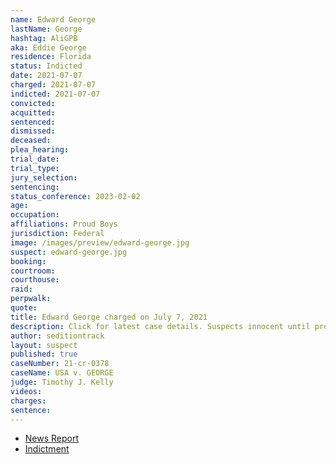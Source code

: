 ```yaml
---
name: Edward George
lastName: George
hashtag: AliGPB
aka: Eddie George
residence: Florida
status: Indicted
date: 2021-07-07
charged: 2021-07-07
indicted: 2021-07-07
convicted:
acquitted:
sentenced:
dismissed:
deceased:
plea_hearing:
trial_date:
trial_type:
jury_selection:
sentencing:
status_conference: 2023-02-02
age:
occupation:
affiliations: Proud Boys
jurisdiction: Federal
image: /images/preview/edward-george.jpg
suspect: edward-george.jpg
booking:
courtroom:
courthouse:
raid:
perpwalk:
quote:
title: Edward George charged on July 7, 2021
description: Click for latest case details. Suspects innocent until proven guilty.
author: seditiontrack
layout: suspect
published: true
caseNumber: 21-cr-0378
caseName: USA v. GEORGE
judge: Timothy J. Kelly
videos:
charges:
sentence:
---
```

- [News Report](https://www.washingtonpost.com/local/legal-issues/proud-boys-police-indictment-florida/2021/07/16/1fdbe642-e5a4-11eb-8aa5-5662858b696e_story.html)
- [Indictment](https://www.justice.gov/usao-dc/case-multi-defendant/file/1413516/download)
